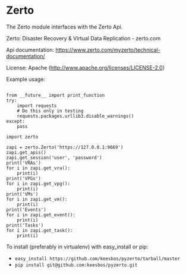 
Zerto
=====

The Zerto module interfaces with the Zerto Api.

Zerto: Disaster Recovery & Virtual Data Replication - zerto.com

Api documentation: https://www.zerto.com/myzerto/technical-documentation/

License: Apache (http://www.apache.org/licenses/LICENSE-2.0)

Example usage:
```

from __future__ import print_function
try:
    import requests
    # Do this only in testing
    requests.packages.urllib3.disable_warnings()
except:
    pass

import zerto

zapi = zerto.Zerto('https://127.0.0.1:9669')
zapi.get_apis()
zapi.get_session('user', 'password')
print('VRAs')
for i in zapi.get_vra():
    print(i)
print('VPGs')
for i in zapi.get_vpg():
    print(i)
print('VMs')
for i in zapi.get_vm():
    print(i)
print('Events')
for i in zapi.get_event():
    print(i)
print('Tasks')
for i in zapi.get_task():
    print(i)
```

To install (preferably in virtualenv) with easy_install or pip:
* `easy_install https://github.com/keesbos/pyzerto/tarball/master`
* `pip install git@github.com:keesbos/pyzerto.git`
